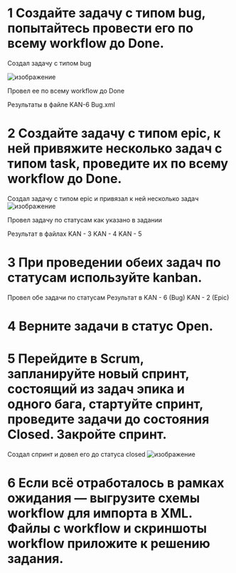# 1    Создайте задачу с типом bug, попытайтесь провести его по всему workflow до Done.
Создал задачу с типом bug

![изображение](https://github.com/IOSorokin/CICD/assets/148979909/72d4791b-f799-4f10-9fc8-d6155b148c3b)

Провел ее по всему workflow до Done

Результаты в файле 
KAN-6 Bug.xml

# 2    Создайте задачу с типом epic, к ней привяжите несколько задач с типом task, проведите их по всему workflow до Done.
Создал задачу с типом epic и привязал к ней несколько задач
![изображение](https://github.com/IOSorokin/CICD/assets/148979909/85c0c9cf-df88-493d-b0f9-adea7bc5c3bc)

Провел задачу по статусам как указано в задании

Результат в файлах
KAN - 3
KAN - 4
KAN - 5


# 3    При проведении обеих задач по статусам используйте kanban.

Провел обе задачи по статусам
Результат в 
KAN - 6 (Bug)
KAN - 2 (Epic)

# 4    Верните задачи в статус Open.
# 5    Перейдите в Scrum, запланируйте новый спринт, состоящий из задач эпика и одного бага, стартуйте спринт, проведите задачи до состояния Closed. Закройте спринт.
Создал спринт и довел его до статуса closed
![изображение](https://github.com/IOSorokin/CICD/assets/148979909/c9b84563-afd7-4c79-8b34-c78e0eb3dbac)


# 6    Если всё отработалось в рамках ожидания — выгрузите схемы workflow для импорта в XML. Файлы с workflow и скриншоты workflow приложите к решению задания.


